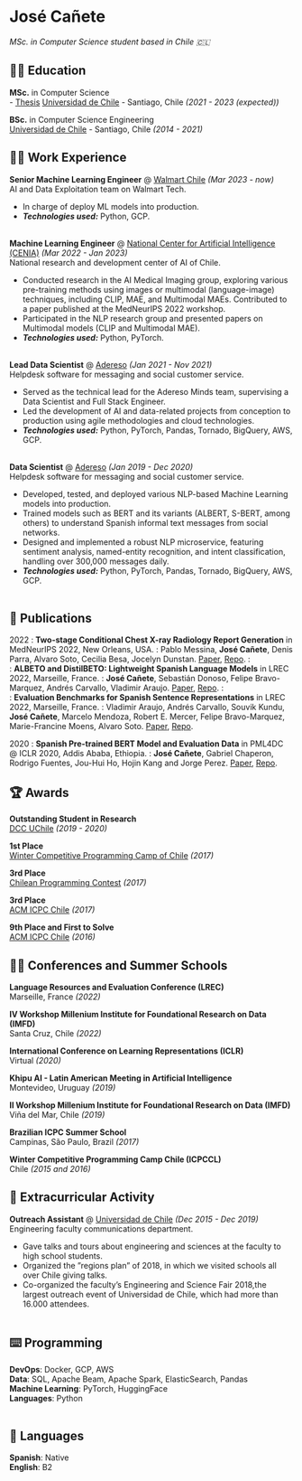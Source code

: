 # José Cañete

_MSc. in Computer Science student based in Chile 🇨🇱_ <br>

## 👨‍🎓 Education

**MSc.** in Computer Science<br> - [Thesis](https://repositorio.uchile.cl/handle/2250/196742)
[Universidad de Chile](https://www.uchile.cl/) - Santiago, Chile _(2021 - 2023 (expected))_

**BSc.** in Computer Science Engineering<br>
[Universidad de Chile](https://www.uchile.cl/) - Santiago, Chile _(2014 - 2021)_

## 🧑‍💻 Work Experience

**Senior Machine Learning Engineer** @ [Walmart Chile](https://walmartchile.cl/) _(Mar 2023 - now)_ <br>
AI and Data Exploitation team on Walmart Tech.
- In charge of deploy ML models into production.
- **_Technologies used:_** Python, GCP.
<br><br>

**Machine Learning Engineer** @ [National Center for Artificial Intelligence (CENIA)](https://cenia.cl/) _(Mar 2022 - Jan 2023)_ <br>
National research and development center of AI of Chile.
- Conducted research in the AI Medical Imaging group, exploring various pre-training methods using images or multimodal (language-image) techniques, including CLIP, MAE, and Multimodal MAEs. Contributed to a paper published at the MedNeurIPS 2022 workshop.
- Participated in the NLP research group and presented papers on Multimodal models (CLIP and Multimodal MAE).
- **_Technologies used:_** Python, PyTorch.
<br><br>

**Lead Data Scientist** @ [Adereso](https://adere.so/) _(Jan 2021 - Nov 2021)_ <br>
Helpdesk software for messaging and social customer service.
- Served as the technical lead for the Adereso Minds team, supervising a Data Scientist and Full Stack Engineer.
- Led the development of AI and data-related projects from conception to production using agile methodologies and cloud technologies.
- **_Technologies used:_** Python, PyTorch, Pandas, Tornado, BigQuery, AWS, GCP.
<br><br>

**Data Scientist** @ [Adereso](https://adere.so/) _(Jan 2019 - Dec 2020)_ <br>
Helpdesk software for messaging and social customer service.
- Developed, tested, and deployed various NLP-based Machine Learning models into production.
- Trained models such as BERT and its variants (ALBERT, S-BERT, among others) to understand Spanish informal text messages from social networks.
- Designed and implemented a robust NLP microservice, featuring sentiment analysis, named-entity recognition, and intent classification, handling over 300,000 messages daily.
- **_Technologies used:_** Python, PyTorch, Pandas, Tornado, BigQuery, AWS, GCP.
<br><br>

## 📝 Publications

2022
:   **Two-stage Conditional Chest X-ray Radiology Report Generation** in MedNeurIPS 2022, New Orleans, USA.
:   Pablo Messina, **José Cañete**, Denis Parra, Alvaro Soto, Cecilia Besa, Jocelyn Dunstan. [Paper](http://www.cse.cuhk.edu.hk/~qdou/public/medneurips2022/64.pdf), [Repo](https://github.com/PabloMessina/MedVQA/).
:   <br>
:   **ALBETO and DistilBETO: Lightweight Spanish Language Models** in LREC 2022, Marseille, France.
:   **José Cañete**, Sebastián Donoso, Felipe Bravo-Marquez, Andrés Carvallo, Vladimir Araujo. [Paper](https://arxiv.org/abs/2204.09145), [Repo](https://github.com/OpenCENIA/lightweight-spanish-language-models).
:   <br>
:   **Evaluation Benchmarks for Spanish Sentence Representations** in LREC 2022, Marseille, France.
:   Vladimir Araujo, Andrés Carvallo, Souvik Kundu, **José Cañete**, Marcelo Mendoza, Robert E. Mercer, Felipe Bravo-Marquez, Marie-Francine Moens, Alvaro Soto. [Paper](https://arxiv.org/abs/2204.07571), [Repo](https://github.com/OpenCENIA/Spanish-Sentence-Evaluation).

2020
:   **Spanish Pre-trained BERT Model and Evaluation Data** in PML4DC @ ICLR 2020, Addis Ababa, Ethiopia.
:   **José Cañete**, Gabriel Chaperon, Rodrigo Fuentes, Jou-Hui Ho, Hojin Kang and Jorge Perez. [Paper](https://users.dcc.uchile.cl/~jperez/papers/pml4dc2020.pdf), [Repo](https://github.com/dccuchile/beto).

  
## 🏆 Awards

**Outstanding Student in Research**<br>
[DCC UChile](https://dcc.uchile.cl) _(2019 - 2020)_ 

**1st Place**<br>
[Winter Competitive Programming Camp of Chile]() _(2017)_

**3rd Place**<br>
[Chilean Programming Contest]() _(2017)_

**3rd Place**<br>
[ACM ICPC Chile]() _(2017)_

**9th Place and First to Solve**<br>
[ACM ICPC Chile]() _(2016)_

## 👨‍🏫 Conferences and Summer Schools

**Language Resources and Evaluation Conference (LREC)**<br>
Marseille, France _(2022)_

**IV Workshop Millenium Institute for Foundational Research on Data (IMFD)**<br>
Santa Cruz, Chile _(2022)_

**International Conference on Learning Representations (ICLR)**<br>
Virtual _(2020)_

**Khipu AI - Latin American Meeting in Artificial Intelligence**<br>
Montevideo, Uruguay _(2019)_

**II Workshop Millenium Institute for Foundational Research on Data (IMFD)**<br>
Viña del Mar, Chile _(2019)_

**Brazilian ICPC Summer School**<br>
Campinas, São Paulo, Brazil _(2017)_

**Winter Competitive Programming Camp Chile (ICPCCL)**<br>
Chile _(2015 and 2016)_

## 📌 Extracurricular Activity

**Outreach Assistant** @ [Universidad de Chile](https://ingenieria.uchile.cl/extension) _(Dec 2015 - Dec 2019)_ <br>
Engineering faculty communications department.
- Gave talks and tours about engineering and sciences at the faculty to high school students.
- Organized the ”regions plan” of 2018, in which we visited schools all over Chile giving talks.
- Co-organized the faculty’s Engineering and Science Fair 2018,the largest outreach event of Universidad de Chile, which had more than 16.000 attendees.
<br><br>

## ⌨️ Programming

**DevOps**: Docker, GCP, AWS <br>
**Data**: SQL, Apache Beam, Apache Spark, ElasticSearch, Pandas <br>
**Machine Learning**: PyTorch, HuggingFace <br>
**Languages**: Python
<br><br>

## 💬 Languages

**Spanish**: Native <br>
**English**: B2
<br><br>

